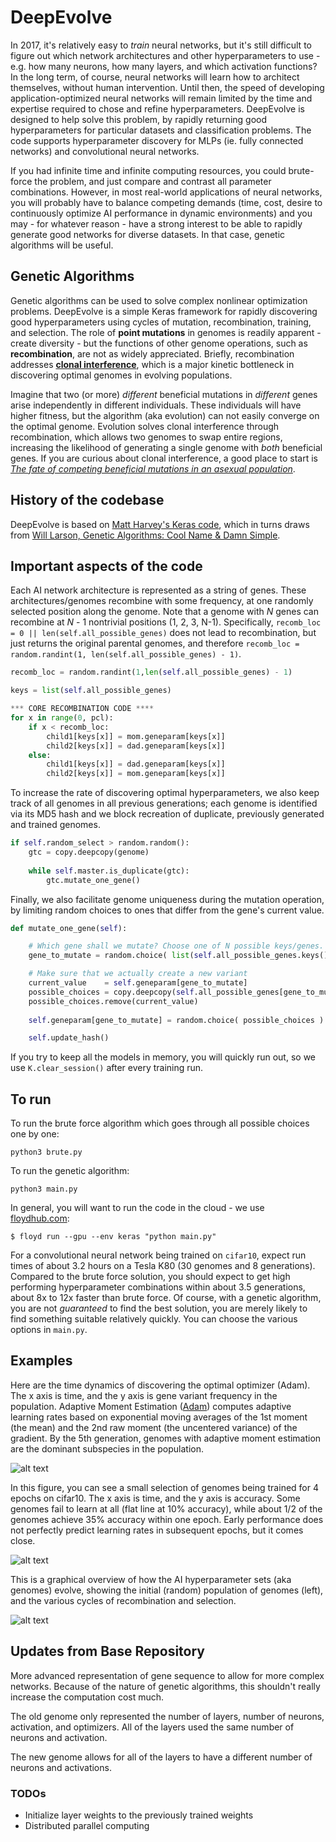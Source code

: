 # DeepEvolve 

In 2017, it's relatively easy to *train* neural networks, but it's still difficult to figure out which network architectures and other hyperparameters to use - e.g. how many neurons, how many layers, and which activation functions? In the long term, of course, neural networks will learn how to architect themselves, without human intervention. Until then, the speed of developing application-optimized neural networks will remain limited by the time and expertise required to chose and refine hyperparameters. DeepEvolve is designed to help solve this problem, by rapidly returning good hyperparameters for particular datasets and classification problems. The code supports hyperparameter discovery for MLPs (ie. fully connected networks) and convolutional neural networks.

If you had infinite time and infinite computing resources, you could brute-force the problem, and just compare and contrast all parameter combinations. However, in most real-world applications of neural networks, you will probably have to balance competing demands (time, cost, desire to continuously optimize AI performance in dynamic environments) and you may - for whatever reason - have a strong interest to be able to rapidly generate good networks for diverse datasets. In that case, genetic algorithms will be useful.  

## Genetic Algorithms

Genetic algorithms can be used to solve complex nonlinear optimization problems. DeepEvolve is a simple Keras framework for rapidly discovering good hyperparameters using cycles of mutation, recombination, training, and selection. The role of **point mutations** in genomes is readily apparent - create diversity - but the functions of other genome operations, such as **recombination**, are not as widely appreciated. Briefly, recombination addresses [**clonal interference**](https://en.wikipedia.org/wiki/Clonal_interference), which is a major kinetic bottleneck in discovering optimal genomes in evolving populations. 

Imagine that two (or more) *different* beneficial mutations in *different* genes arise independently in different individuals. These individuals will have higher fitness, but the algorithm (aka evolution) can not easily converge on the optimal genome. Evolution solves clonal interference through recombination, which allows two genomes to swap entire regions, increasing the likelihood of generating a single genome with *both* beneficial genes. If you are curious about clonal interference, a good place to start is [*The fate of competing beneficial mutations in an asexual population*](https://link.springer.com/article/10.1023%2FA%3A1017067816551). 

## History of the codebase

DeepEvolve is based on [Matt Harvey's Keras code](https://github.com/harvitronix/neural-network-genetic-algorithm), which in turns draws from [Will Larson, Genetic Algorithms: Cool Name & Damn Simple](https://lethain.com/genetic-algorithms-cool-name-damn-simple/).

## Important aspects of the code

Each AI network architecture is represented as a string of genes. These architectures/genomes recombine with some frequency, at one randomly selected position along the genome. Note that a genome with *N* genes can recombine at *N* - 1 nontrivial positions (1, 2, 3, N-1). Specifically, ```recomb_loc = 0 || len(self.all_possible_genes)``` does not lead to recombination, but just returns the original parental genomes, and therefore ```recomb_loc = random.randint(1, len(self.all_possible_genes) - 1)```. 

```python
recomb_loc = random.randint(1,len(self.all_possible_genes) - 1) 

keys = list(self.all_possible_genes)

*** CORE RECOMBINATION CODE ****
for x in range(0, pcl):
    if x < recomb_loc:
        child1[keys[x]] = mom.geneparam[keys[x]]
        child2[keys[x]] = dad.geneparam[keys[x]]
    else:
        child1[keys[x]] = dad.geneparam[keys[x]]
        child2[keys[x]] = mom.geneparam[keys[x]]
```

To increase the rate of discovering optimal hyperparameters, we also keep track of all genomes in all previous generations; each genome is identified via its MD5 hash and we block recreation of duplicate, previously generated and trained genomes.  

```python
if self.random_select > random.random():
    gtc = copy.deepcopy(genome)
                
    while self.master.is_duplicate(gtc):
        gtc.mutate_one_gene()
```

Finally, we also facilitate genome uniqueness during the mutation operation, by limiting random choices to ones that differ from the gene's current value. 

```python
def mutate_one_gene(self):

    # Which gene shall we mutate? Choose one of N possible keys/genes.
    gene_to_mutate = random.choice( list(self.all_possible_genes.keys()) )

    # Make sure that we actually create a new variant
    current_value    = self.geneparam[gene_to_mutate]
    possible_choices = copy.deepcopy(self.all_possible_genes[gene_to_mutate])    
    possible_choices.remove(current_value)
            
    self.geneparam[gene_to_mutate] = random.choice( possible_choices )

    self.update_hash()
```

If you try to keep all the models in memory, you will quickly run out, so we use ```K.clear_session()``` after every training run. 

## To run

To run the brute force algorithm which goes through all possible choices one by one:

```python3 brute.py```

To run the genetic algorithm:

```python3 main.py```

In general, you will want to run the code in the cloud - we use [floydhub.com](http:floydhub.com):

```$ floyd run --gpu --env keras "python main.py"```

For a convolutional neural network being trained on `cifar10`, expect run times of about 3.2 hours on a Tesla K80 (30 genomes and 8 generations). Compared to the brute force solution, you should expect to get high performing hyperparameter combinations within about 3.5 generations, about 8x to 12x faster than brute force. Of course, with a genetic algorithm, you are not *guaranteed* to find the best solution, you are merely likely to find something suitable relatively quickly. You can choose the various options in ```main.py```.

## Examples

Here are the time dynamics of discovering the optimal optimizer (Adam). The x axis is time, and the y axis is gene variant frequency in the population. Adaptive Moment Estimation ([Adam](https://arxiv.org/pdf/1412.6980.pdf)) computes adaptive learning rates based on exponential moving averages of the 1st moment (the mean) and the 2nd raw moment (the uncentered variance) of the gradient. By the 5th generation, genomes with adaptive moment estimation are the dominant subspecies in the population. 

![alt text](https://github.com/jliphard/DeepEvolve/blob/726aaf3dfdc8d6d2c6bc64d3a55e3ab3023b29c7/Images/Optimizer.png "Optimizer kinetics")

In this figure, you can see a small selection of genomes being trained for 4 epochs on cifar10. The x axis is time, and the y axis is accuracy. Some genomes fail to learn at all (flat line at 10% accuracy), while about 1/2 of the genomes achieve 35% accuracy within one epoch. Early performance does not perfectly predict learning rates in subsequent epochs, but it comes close. 

![alt text](https://github.com/jliphard/DeepEvolve/blob/4f8cf547797b2263659f053e0824bf34b39e337a/Images/Evolve.png "Evolution kinetics")

This is a graphical overview of how the AI hyperparameter sets (aka genomes) evolve, showing the initial (random) population of genomes (left), and the various cycles of recombination and selection. 

![alt text](https://github.com/jliphard/DeepEvolve/blob/55473015692e2af75be35fa1baf6536e300032bc/Images/Network.png "Evolution of AI hyperparameter sets")



## Updates from Base Repository


More advanced representation of gene sequence to allow for more complex networks. Because of the nature of genetic algorithms, this shouldn't really increase
the computation cost much.

The old genome only represented the number of layers, number of neurons, activation,
and optimizers. All of the layers used the same number of neurons and activation.

The new genome allows for all of the layers to have a different number of neurons and activations.



### TODOs

- Initialize layer weights to the previously trained weights
- Distributed parallel computing
